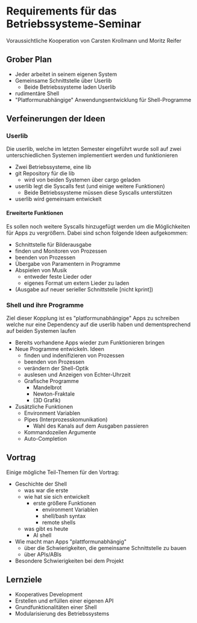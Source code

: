 # Requirements für das Betriebssysteme-Seminar
Voraussichtliche Kooperation von Carsten Krollmann und Moritz Reifer

## Grober Plan
- Jeder arbeitet in seinem eigenen System
- Gemeinsame Schnittstelle über Userlib
    - Beide Betriebssysteme laden Userlib
- rudimentäre Shell
- "Platformunabhängige" Anwendungsentwicklung für Shell-Programme


## Verfeinerungen der Ideen
### Userlib
Die userlib, welche im letzten Semester eingeführt wurde soll auf zwei unterschiedlichen Systemen implementiert werden und funktionieren
- Zwei Betriebssysteme, eine lib
- git Repository für die lib
    - wird von beiden Systemen über cargo geladen
- userlib legt die Syscalls fest (und einige weitere Funktionen)
    - Beide Betriebssysteme müssen diese Syscalls unterstützen
- userlib wird gemeinsam entwickelt

#### Erweiterte Funktionen
Es sollen noch weitere Syscalls hinzugefügt werden um die Möglichkeiten für Apps zu vergrößern. Dabei sind schon folgende Ideen aufgekommen:
- Schnittstelle für Bilderausgabe
- finden und Monitoren von Prozessen
- beenden von Prozessen
- Übergabe von Paramentern in Programme
- Abspielen von Musik
    - entweder feste Lieder oder
    - eigenes Format um extern Lieder zu laden
- (Ausgabe auf neuer serieller Schnittstelle [nicht kprint])


### Shell und ihre Programme
Ziel dieser Kopplung ist es "platformunabhängige" Apps zu schreiben welche nur eine Dependency auf die userlib haben und dementsprechend auf beiden Systemen laufen
- Bereits vorhandene Apps wieder zum Funktionieren bringen
- Neue Programme entwickeln. Ideen
    - finden und indenifizieren von Prozessen
    - beenden von Prozessen
    - verändern der Shell-Optik
    - auslesen und Anzeigen von Echter-Uhrzeit
    - Grafische Programme
        - Mandelbrot
        - Newton-Fraktale
        - (3D Grafik)
- Zusätzliche Funktionen
    - Environment Variablen
    - Pipes (Interprozesskomunikation)
        - Wahl des Kanals auf dem Ausgaben passieren
    - Kommandozeilen Argumente
    - Auto-Completion


## Vortrag
Einige mögliche Teil-Themen für den Vortrag:
- Geschichte der Shell
    - was war die erste
    - wie hat sie sich entwickelt
        - erste größere Funktionen
            - environment Variablen
            - shell/bash syntax
            - remote shells
    - was gibt es heute
        - AI shell
- Wie macht man Apps "plattformunabhängig"
    - über die Schwierigkeiten, die gemeinsame Schnittstelle zu bauen
    - über APIs/ABIs 
- Besondere Schwierigkeiten bei dem Projekt


## Lernziele
- Kooperatives Development
- Erstellen und erfüllen einer eigenen API
- Grundfunktionalitäten einer Shell
- Modularisierung des Betriebssystems